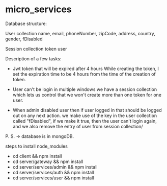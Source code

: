 # micro_services


Database structure:

User collection
  name,
  email,
  phoneNumber,
  zipCode,
  address,
  country,
  gender,
  fDisabled
  
Session collection
  token 
  user

Description of a few tasks:

- Jwt token that will be expired after 4 hours
  While creating the token, I set the expiration time to be 4 hours from the time of the creation of token.

- User can't be login in multiple windows
  we have a session collection which lets us control that we won't create more than one token for one user.

- When admin disabled user then if user logged in that should be logged out on any next action.
  we make use of the key in the user collection called "fDisabled", if we make it true, then the user can't login again, and   we also remove the entry of user from session collection/

P. S. -> database is in mongoDB.

steps to install node_modules

- cd client && npm install
- cd server/gateway && npm install
- cd server/services/admin && npm install
- cd server/services/auth && npm install
- cd server/services/user && npm install


